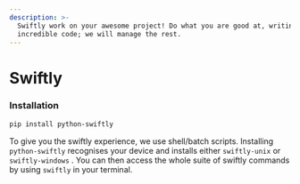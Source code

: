 ```yaml
---
description: >-
  Swiftly work on your awesome project! Do what you are good at, writing
  incredible code; we will manage the rest.
---
```


# Swiftly

### Installation

```bash
pip install python-swiftly
```

To give you the swiftly experience, we use shell/batch scripts. Installing `python-swiftly` recognises your device and installs either `swiftly-unix` or `swiftly-windows` . You can then access the whole suite of swiftly commands by using `swiftly` in your terminal.
